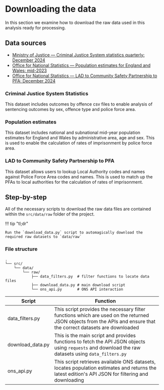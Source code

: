 # Downloading the data

In this section we examine how to download the raw data used in this analysis ready for processing.

## Data sources
* [Ministry of Justice — Criminal Justice System statistics quarterly: December 2024](https://www.gov.uk/government/collections/criminal-justice-statistics-quarterly)
* [Office for National Statistics — Population estimates for England and Wales: mid-2023](https://www.ons.gov.uk/peoplepopulationandcommunity/populationandmigration/populationestimates/bulletins/populationestimatesforenglandandwales/mid2023)
* [Office for National Statistics — LAD to Community Safety Partnership to PFA: December 2024](https://geoportal.statistics.gov.uk/datasets/ons::lad-to-community-safety-partnership-to-pfa-december-2024-lookup-in-ew/about)

### Criminal Justice System Statistics
This dataset includes outcomes by offence csv files to enable analysis of sentencing outcomes by sex, offence type and police force area.

### Population estimates
This dataset includes national and subnational mid-year population estimates for England and Wales by administrative area, age and sex. This is used to enable the calculation of rates of imprisonment by police force area.

### LAD to Community Safety Partnership to PFA
This dataset allows users to lookup Local Authority codes and names against Police Force Area codes and names. This is used to match up the PFAs to local authorities for the calculation of rates of imprisonment.

## Step-by-step
All of the necessary scripts to download the raw data files are contained within the `src/data/raw` folder of the project.

!!! tip "tl;dr"

    Run the `download_data.py` script to automagically download the required raw datasets to `data/raw`

### File structure
```
.
└── src/
    └── data/
        └── raw/
            ├── data_filters.py  # filter functions to locate data files
            ├── download_data.py # main download script
            └── ons_api.py       # ONS API interaction
```

| Script | Function |
|---|---|
| data_filters.py | This script provides the necessary filter functions which are used on the returned JSON objects from the APIs and ensure that the correct datasets are downloaded |
| download_data.py | This is the main script and provides functions to fetch the API JSON objects using `requests` and download the raw datasets using `data_filters.py` |
| ons_api.py | This script retrieves available ONS datasets, locates population estimates and returns the latest edition's API JSON for filtering and downloading |

